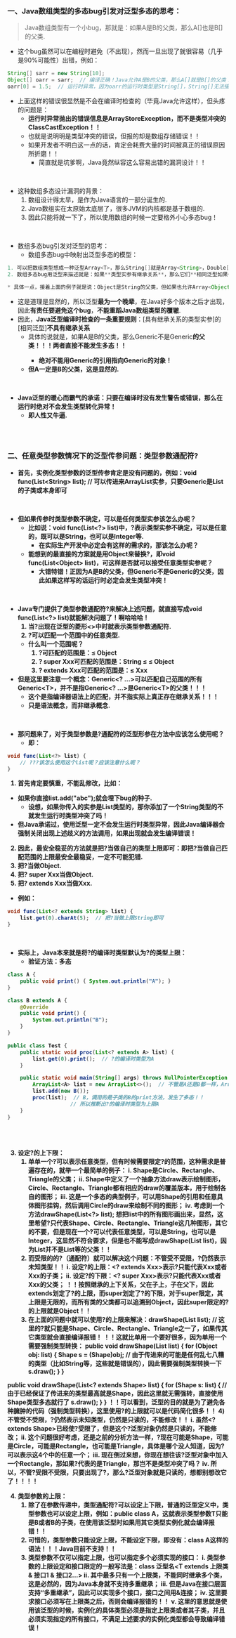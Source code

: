 

### 一、Java数组类型的多态bug引发对泛型多态的思考：
> Java数组类型有一个小bug，那就是：如果A是B的父类，那么A[]也是B[]的父类.

- 这个bug虽然可以在编程时避免（不出现），然而一旦出现了就很容易（几乎是90%可能性）出错，例如：

```Java
String[] sarr = new String[10];
Object[] oarr = sarr;  // 编译正确！Java允许A是B的父类，那么A[]就是B[]的父类！
oarr[0] = 1.5;  // 运行时异常，因为oarr的运行时类型是String[]，String[]无法接受double类型的元素！
```

- 上面这样的错误很显然是不会在编译时检查的（毕竟Java允许这样），但头疼的问题是：
  - **运行时异常抛出的错误信息是ArrayStoreException，而不是类型冲突的ClassCastException！！**
  - 也就是说明明是类型冲突的错误，但报的却是数组存储错误！！
  - 如果开发者不明白这一点的话，肯定会耗费大量的时间被真正的错误原因所折磨！！
    - 简直就是坑爹啊，Java竟然纵容这么容易出错的漏洞设计！！

<br>

- 这种数组多态设计漏洞的背景：
  1. 数组设计得太早，是作为Java语言的一部分诞生的.
  2. Java数组实在太原始太底层了，很多JVM的内核都是基于数组的.
  3. 因此只能将就一下了，所以使用数组的时候一定要格外小心多态bug！

<br>

- 数组多态bug引发对泛型的思考：
  - 数组多态bug中映射出泛型多态的模型：

```Java
1. 可以把数组类型想成一种泛型Array<T>，那么String[]就是Array<String>，Double[]就是Array<Double>.
2. 数组多态bug用泛型来描述就是：如果**类型实参有继承关系**，那么它们**相同泛型如果也允许有继承关系的话**就容易发生运行时的类型冲突异常！

* 具体一点，接着上面的例子就是说：Object是String的父类，但如果也允许Array<Object>是Array<String>的父类的话就容易发生运行时的类型冲突异常！
```

- 这是道理是显然的，所以泛型**最为一个晚辈**，在Java好多个版本之后才出现，因此**有责任要避免这个bug**，**不能重蹈Java数组类型的覆辙**.
- 因此，**Java泛型编译时检查的一条重要规则**：[具有继承关系的类型实参]的[相同泛型]**不具有继承关系**
  - 具体的说就是，如果A是B的父类，那么Generic<A>不是Generic<B>的父类！！！两者直接不能发生多态！！
    - 绝对不能用Generic<A>的引用指向Generic<B>的对象！
  - **但A<T>一定是B<T>的父类，这是显然的.**

<br>

- Java泛型的**暖心而霸气的承诺**：**只要在编译时没有发生警告或错误，那么在运行时绝对不会发生类型转化异常！**
  - 即人性又牛逼.

<br><br>

### 二、任意类型参数情况下的泛型传参问题：类型参数通配符?

- 首先，实例化类型参数的泛型传参肯定是没有问题的，例如：void func(List\<String\> list);  // 可以传进来ArrayList<String>实参，只要Generic是List的子类或本身即可

<br>

- 但如果传参时类型参数不确定，可以是任何类型实参该怎么办呢？
  - 比如说：void func(List\<?\> list)中，?表示类型实参不确定，可以是任意的，既可以是String，也可以是Integer等.
    - 在实际生产开发中必定会有这样的需求的，那该怎么办呢？
  - 能想到的最直接的方案就是用Object来替换?，即void func(List\<Object\> list)，可这样是否就可以接受任意类型实参呢？
    - **大错特错！正因为A是B的父类，但Generic<A>不是Generic<B>的父类，因此如果这样写的话运行时必定会发生类型冲突！**

<br>

- Java专门提供了类型参数通配符?来解决上述问题，就直接写成void func(List\<?\> list)就能解决问题了！啊哈哈哈！
  1. 当?出现在**泛型的菱形**\<\>中时就表示**类型参数通配符**.
  2. ?可以匹配**一个范围**中的任意类型.
    - 什么叫一个范围呢？
      1. ?可匹配的范围是：≤ Object
      2. ? super Xxx可匹配的范围是：String ≤  ≤ Object
      3. ? extends Xxx可匹配的范围是：≤ Xxx
- 但是这里要**注意一个概念**：Generic\<? ...\>可以匹配自己范围的所有Generic\<T\>，并不是指Generic\<? ...\>是Generic\<T\>的父类！！！
  - 这个是指**编译器语法上的匹配**，并不指**实际上真正存在继承关系**！！！
  - 只是**语法概念**，而**非继承概念**.

<br>

- 那问题来了，对于类型参数是?通配符的泛型形参在方法中应该怎么使用呢？
  - 即：

```Java
void func(List<?> list) {
    // ???该怎么使用这个list呢？应该注意什么呢？
}
```

1. 首先肯定要慎重，不能乱修改，比如：
  - 如果你直接list.add("abc");就会埋下bug的种子.
    - 设想，如果你传入的实参是List<Integer>类型的，那你添加了一个String类型的不就发生运行时类型冲突了吗！
  - **但Java承诺过，使用泛型一定不会发生运行时类型异常，因此Java编译器会强制关闭出现上述歧义的方法调用，如果出现就会发生编译错误！**
2. 因此，最安全稳妥的方法就是**把?当做自己的类型上限**即可：即把?当做自己匹配范围的上限最安全最稳妥，一定不可能犯错.
  1. 把?当做Object.
  2. 把? super Xxx当做Object.
  3. 把? extends Xxx当做Xxx.

- 例如：

```Java
void func(List<? extends String> list) {
    list.get(0).charAt(5);  // 把?当做上限String即可
}
```

<br>

- 实际上，Java本来就是**将?的编译时类型默认为?的类型上限**：
  - 验证方法：多态

```Java
class A {
	public void print() { System.out.println("A"); }
}

class B extends A {
	@Override
	public void print() {
		System.out.println("B");
	}
}

public class Test {
	public static void proc(List<? extends A> list) {
		list.get(0).print();  // ?的编译时类型为A
	}

	public static void main(String[] args) throws NullPointerException  {
		ArrayList<A> list = new ArrayList<>();  // 不管是A还是B都一样，ArrayList<B>结果也一样
		list.add(new B());
		proc(list);  // B，调用的是子类的B的print方法，发生了多态！！
                    // 所以推断出?的编译时类型为上限A
	}
}
```

<br><br>

3. 设定?的上下限：
    1) 单单一个?可以表示任意类型，但有时候需要限定?的范围，这种需求是普遍存在的，就举一个最简单的例子：
         i. Shape是Circle、Rectangle、Triangle的父类；
         ii. Shape中定义了一个抽象方法draw表示绘制图形，Circle、Rectangle、Triangle都有相应的draw的覆盖版本，用于绘制各自的图形；
         iii. 这是一个多态的典型例子，可以用Shape的引用和任意具体图形挂钩，然后调用Circle的draw来绘制不同的图形；
         iv. 考虑到一个方法drawShape(List<?> list); 想把list中的所有图形画出来，显然，这里希望?只代表Shape、Circle、Rectangle、Triangle这几种图形，其它的不要，但是现在一个?可以代表任意类型，可以是String，也可以是Integer，这显然不符合要求，但是也不能写成drawShape(List<Shape> list)，因为List<Shape>并不是List<Circle>等的父类！！
    2) 而受限的的?（通配符）就可以解决这个问题：不管受不受限，?仍然表示未知类型！！
         i. 设定?的上限：<? extends Xxx>表示?只能代表Xxx或者Xxx的子类；
         ii. 设定?的下限：<? super Xxx>表示?只能代表Xxx或者Xxx的父类；
！！按照继承的上下关系，父在子上，子在父下，因此extends划定了?的上限，而super划定了?的下限，对于super限定，其上限是无限的，而所有类的父类都可以追溯到Object，因此super限定的?的上限就是Object！！
    3) 在上面的问题中就可以使用?的上限来解决：drawShape(List<? extends Shape> list); // 这里的?就只能是Shape、Circle、Rectangle、Triangle之一了，如果传其它类型就会直接编译报错！
！！这就比单用一个<?>要好很多，因为单用一个<?>需要强制类型转换：
public void drawShape(List<?> list) {
	for (Object obj: list) {
		Shape s = (Shape)obj; // 由于传进来的可能是任何乱七八糟的类型（比如String等，这些就是错误的），因此需要强制类型转换一下
		s.draw();
	}
}

public void drawShape(List<? extends Shape> list) {
	for (Shape s: list) { // 由于已经保证了传进来的类型最高就是Shape，因此这里就无需强转，直接使用Shape类型多态就行了
		s.draw();
	}
}
！！可以看到，泛型的目的就是为了避免各种臃肿的代码（强制类型转换），这里使用?的上限就可以是代码简化很多！！
    4) 不管受不受限，?仍然表示未知类型，仍然是只读的，不能修改！！
        i. 虽然<? extends Shape>已经使?受限了，但是这个?泛型对象仍然是只读的，不能修改；
        ii. 这个问题很好考虑，还是之前的分析方法一样，?现在可能是Shape，可能是Circle，可能是Rectangle，也可能是Triangle，具体是哪个没人知道，因为?可以表示这4个中的任意一个；
        iii. 现在倒过来想，你现在想往该?泛型对象中加入一个Rectangle，那如果?代表的是Triangle，那岂不是类型冲突了吗？
        iv. 所以，不管?受限不受限，只要出现了?，那么?泛型对象就是只读的，想都别想改它了！！！！


4. 类型参数的上限：
    1) 除了在参数传递中，类型通配符?可以设定上下限，普通的泛型定义中，类型参数也可以设定上限，例如：public class A<T extends B>，这就表示类型参数T只能是B或者B的子类，在使用该泛型时如果用其它类型实例化就会编译报错！！
    2) 可惜的，类型参数只能设定上限，不能设定下限，即没有：class A<T super B>这样的语法！！！Java目前不支持！！
    3) 类型参数不仅可以指定上限，也可以指定多个必须实现的接口：
         i. 类型参数的上限设定和接口限定的一般写法是：class 泛型名<T extends 上限类 & 接口1 & 接口2...>
         ii. 其中最多只有一个上限类，不能同时继承多个类，这是必然的，因为Java本身就不支持多重继承；
         iii. 但是Java在接口层面支持“多重继承”，因此可以实现多个接口，接口之间用&连接；
         iv. 这里要求接口必须写在上限类之后，否则会编译报错的！！
         v. 这里的意思就是使用该泛型的时候，实例化的具体类型必须是指定上限类或者其子类，并且必须实现指定的所有接口，不满足上述要求的实例化类型都会导致编译错误！
